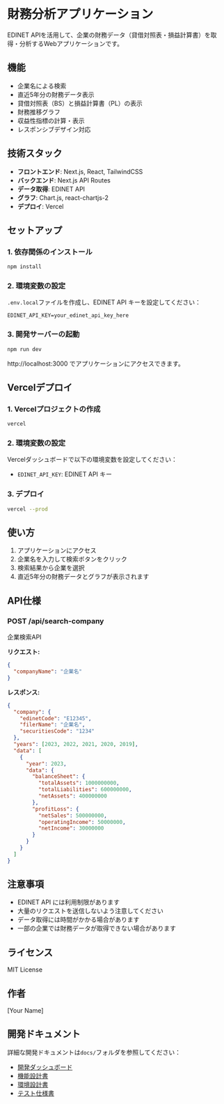 # 財務分析アプリケーション

EDINET APIを活用して、企業の財務データ（貸借対照表・損益計算書）を取得・分析するWebアプリケーションです。

## 機能

- 企業名による検索
- 直近5年分の財務データ表示
- 貸借対照表（BS）と損益計算書（PL）の表示
- 財務推移グラフ
- 収益性指標の計算・表示
- レスポンシブデザイン対応

## 技術スタック

- **フロントエンド**: Next.js, React, TailwindCSS
- **バックエンド**: Next.js API Routes
- **データ取得**: EDINET API
- **グラフ**: Chart.js, react-chartjs-2
- **デプロイ**: Vercel

## セットアップ

### 1. 依存関係のインストール

```bash
npm install
```

### 2. 環境変数の設定

`.env.local`ファイルを作成し、EDINET API キーを設定してください：

```env
EDINET_API_KEY=your_edinet_api_key_here
```

### 3. 開発サーバーの起動

```bash
npm run dev
```

http://localhost:3000 でアプリケーションにアクセスできます。

## Vercelデプロイ

### 1. Vercelプロジェクトの作成

```bash
vercel
```

### 2. 環境変数の設定

Vercelダッシュボードで以下の環境変数を設定してください：

- `EDINET_API_KEY`: EDINET API キー

### 3. デプロイ

```bash
vercel --prod
```

## 使い方

1. アプリケーションにアクセス
2. 企業名を入力して検索ボタンをクリック
3. 検索結果から企業を選択
4. 直近5年分の財務データとグラフが表示されます

## API仕様

### POST /api/search-company

企業検索API

**リクエスト:**
```json
{
  "companyName": "企業名"
}
```

**レスポンス:**
```json
{
  "company": {
    "edinetCode": "E12345",
    "filerName": "企業名",
    "securitiesCode": "1234"
  },
  "years": [2023, 2022, 2021, 2020, 2019],
  "data": [
    {
      "year": 2023,
      "data": {
        "balanceSheet": {
          "totalAssets": 1000000000,
          "totalLiabilities": 600000000,
          "netAssets": 400000000
        },
        "profitLoss": {
          "netSales": 500000000,
          "operatingIncome": 50000000,
          "netIncome": 30000000
        }
      }
    }
  ]
}
```

## 注意事項

- EDINET API には利用制限があります
- 大量のリクエストを送信しないよう注意してください
- データ取得には時間がかかる場合があります
- 一部の企業では財務データが取得できない場合があります

## ライセンス

MIT License

## 作者

[Your Name]

## 開発ドキュメント

詳細な開発ドキュメントは`docs/`フォルダを参照してください：

- [開発ダッシュボード](docs/index.html)
- [機能設計書](docs/functional-spec.html)
- [環境設計書](docs/environment-spec.html)
- [テスト仕様書](docs/test-spec.html)